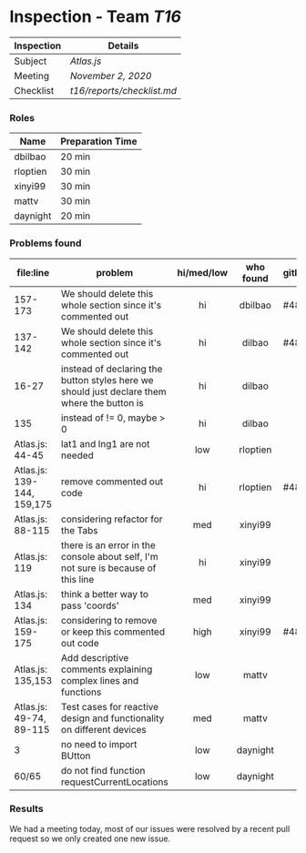 # Inspection - Team *T16* 
 
| Inspection | Details |
| ----- | ----- |
| Subject | *Atlas.js*|
| Meeting | *November 2, 2020* |
| Checklist | *t16/reports/checklist.md* |

### Roles

| Name | Preparation Time |
| ---- | ---- |
| dbilbao | 20 min |
| rloptien | 30 min |
| xinyi99 | 30 min |
| mattv | 30 min |
| daynight| 20 min |

### Problems found

| file:line | problem | hi/med/low | who found | github#  |
| --- | --- | :---: | :---: | --- |
| 157-173 | We should delete this whole section since it's commented out | hi | dbilbao | #487|
| 137-142 | We should delete this whole section since it's commented out | hi | dilbao | #487 |
| 16-27 | instead of declaring the button styles here we should just declare them where the button is | hi | dilbao | |
| 135 | instead of != 0, maybe > 0 | hi | dilbao | |
| Atlas.js: 44-45 | lat1 and lng1 are not needed | low | rloptien | |
| Atlas.js: 139-144, 159,175 | remove commented out code | hi| rloptien | #487 |
| Atlas.js: 88-115 | considering refactor for the Tabs | med| xinyi99 | |
| Atlas.js: 119 | there is an error in the console about self, I'm not sure is because of this line | hi| xinyi99 | |
| Atlas.js: 134 | think a better way to pass 'coords' | med | xinyi99 | |
| Atlas.js: 159-175 | considering to remove or keep this commented out code | high | xinyi99 | #487 |
| Atlas.js: 135,153 | Add descriptive comments explaining complex lines and functions | low | mattv | |
| Atlas.js: 49-74, 89-115 | Test cases for reactive design and functionality on different devices | med | mattv | |
| 3 | no need to import BUtton | low | daynight | |
| 60/65 | do not find  function requestCurrentLocations | low | daynight | |

### Results
We had a meeting today, most of our issues were resolved by a recent pull request so we only created one new issue.
